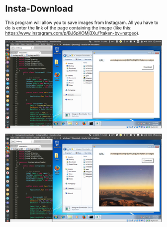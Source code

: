 # Insta-Download

This program will allow you to save images from Instagram. All you have to do is enter the link of the page containing the image
(like this: https://www.instagram.com/p/BJ6pXOMj3Xu/?taken-by=natgeo).

![Alt text](Screenshot%20from%202016-09-04%2023-30-08.png?raw=true "enter the link")

![Alt text](Screenshot%20from%202016-09-04%2023-30-38.png?raw=true "Download")

